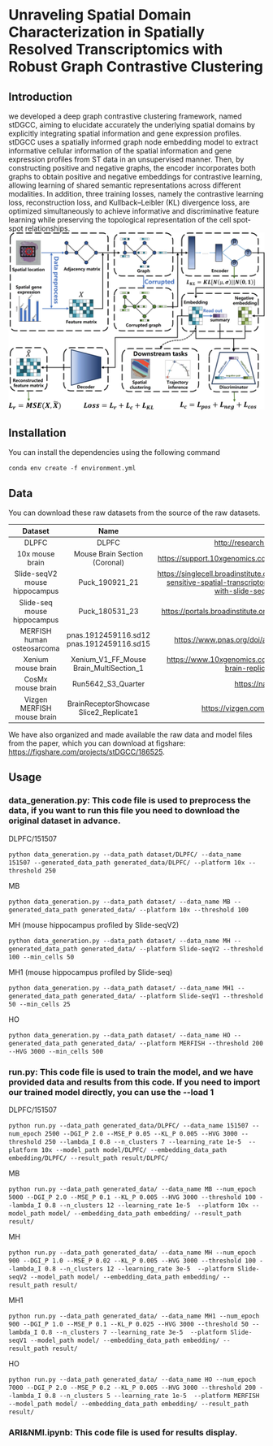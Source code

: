 # Unraveling Spatial Domain Characterization in Spatially Resolved Transcriptomics with Robust Graph Contrastive Clustering

## Introduction

we developed a deep graph contrastive clustering framework, named stDGCC, aiming to elucidate accurately the underlying spatial domains by explicitly integrating spatial information and gene expression profiles. stDGCC uses a spatially informed graph node embedding model to extract informative cellular information of the spatial information and gene expression profiles from ST data in an unsupervised manner. Then, by constructing positive and negative graphs, the encoder incorporates both graphs to obtain positive and negative embeddings for contrastive learning, allowing learning of shared semantic representations across different modalities. In addition, three training losses, namely the contrastive learning loss, reconstruction loss, and Kullback–Leibler (KL) divergence loss, are optimized simultaneously to achieve informative and discriminative feature learning while preserving the topological representation of the cell spot-spot relationships.
![Image text](OV.jpg)

## Installation

You can install the dependencies using the following command

```
conda env create -f environment.yml
```

## Data

You can download these raw datasets from the source of the raw datasets.

|            Dataset            |                   Name                    |                             Link                             |
| :---------------------------: | :---------------------------------------: | :----------------------------------------------------------: |
|             DLPFC             |                   DLPFC                   |            http://research.libd.org/spatialLIBD/             |
|        10x mouse brain        |       Mouse Brain Section (Coronal)       | https://support.10xgenomics.com/spatial-gene-expression/datasets |
| Slide-seqV2 mouse hippocampus |              Puck_190921_21               | https://singlecell.broadinstitute.org/single_cell/study/SCP815/highly-sensitive-spatial-transcriptomics-at-near-cellular-resolution-with-slide-seqv2#study-summary |
|  Slide-seq mouse hippocampus  |             Puck\_180531\_23              | https://portals.broadinstitute.org/single_cell/study/slide-seq-study |
|  MERFISH human osteosarcoma   | pnas.1912459116.sd12 pnas.1912459116.sd15 |     https://www.pnas.org/doi/abs/10.1073/pnas.1912459116     |
|      Xenium mouse brain       |  Xenium_V1_FF_Mouse Brain_MultiSection_1  | https://www.10xgenomics.com/datasets/fresh-frozen-mouse-brain-replicates-1-standard |
|       CosMx mouse brain       |            Run5642_S3_Quarter             |                   https://nanostring.com/                    |
|  Vizgen MERFISH mouse brain   |  BrainReceptorShowcase Slice2_Replicate1  |           https://vizgen.com/data-release-program/           |

We have also organized and made available the raw data and model files from the paper, which you can download at figshare: https://figshare.com/projects/stDGCC/186525.

## Usage

### data_generation.py: This code file is used to preprocess the data, if you want to run this file you need to download the original dataset in advance.

DLPFC/151507

```
python data_generation.py --data_path dataset/DLPFC/ --data_name 151507 --generated_data_path generated_data/DLPFC/ --platform 10x --threshold 250
```

MB

```
python data_generation.py --data_path dataset/ --data_name MB --generated_data_path generated_data/ --platform 10x --threshold 100
```

MH (mouse hippocampus  profiled by Slide-seqV2)

```
python data_generation.py --data_path dataset/ --data_name MH --generated_data_path generated_data/ --platform Slide-seqV2 --threshold 100 --min_cells 50
```

MH1 (mouse hippocampus  profiled by Slide-seq)

```
python data_generation.py --data_path dataset/ --data_name MH1 --generated_data_path generated_data/ --platform Slide-seqV1 --threshold 50 --min_cells 25
```

HO

```
python data_generation.py --data_path dataset/ --data_name HO --generated_data_path generated_data/ --platform MERFISH --threshold 200 --HVG 3000 --min_cells 500
```

### run.py: This code file is used to train the model, and we have provided data and results from this code. If you need to import our trained model directly, you can use the --load 1

DLPFC/151507

```
python run.py --data_path generated_data/DLPFC/ --data_name 151507 --num_epoch 2500 --DGI_P 2.0 --MSE_P 0.05 --KL_P 0.005 --HVG 3000 --threshold 250 --lambda_I 0.8 --n_clusters 7 --learning_rate 1e-5  --platform 10x --model_path model/DLPFC/ --embedding_data_path embedding/DLPFC/ --result_path result/DLPFC/
```

MB

```
python run.py --data_path generated_data/ --data_name MB --num_epoch 5000 --DGI_P 2.0 --MSE_P 0.1 --KL_P 0.005 --HVG 3000 --threshold 100 --lambda_I 0.8 --n_clusters 12 --learning_rate 1e-5  --platform 10x --model_path model/ --embedding_data_path embedding/ --result_path result/
```

MH

```
python run.py --data_path generated_data/ --data_name MH --num_epoch 900 --DGI_P 1.0 --MSE_P 0.02 --KL_P 0.005 --HVG 3000 --threshold 100 --lambda_I 0.8 --n_clusters 12 --learning_rate 3e-5  --platform Slide-seqV2 --model_path model/ --embedding_data_path embedding/ --result_path result/
```

MH1

```
python run.py --data_path generated_data/ --data_name MH1 --num_epoch 900 --DGI_P 1.0 --MSE_P 0.1 --KL_P 0.025 --HVG 3000 --threshold 50 --lambda_I 0.8 --n_clusters 7 --learning_rate 3e-5  --platform Slide-seqV1 --model_path model/ --embedding_data_path embedding/ --result_path result/
```

HO

```
python run.py --data_path generated_data/ --data_name HO --num_epoch 7000 --DGI_P 2.0 --MSE_P 0.2 --KL_P 0.005 --HVG 3000 --threshold 200 --lambda_I 0.8 --n_clusters 5 --learning_rate 1e-5  --platform MERFISH --model_path model/ --embedding_data_path embedding/ --result_path result/
```

### ARI&NMI.ipynb: This code file is used for results display.
